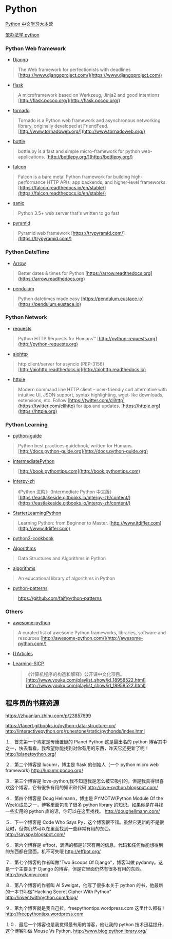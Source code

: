 # Python

[Python 中文学习大本营](http://www.pythondoc.com/)

[笨办法学 python](https://wizardforcel.gitbooks.io/lpthw/content/)

### Python Web framework

- [Django](https://github.com/django/django)

> The Web framework for perfectionists with deadlines
> [https://www.djangoproject.com/](https://www.djangoproject.com/)

- [flask](https://github.com/pallets/flask)

> A microframework based on Werkzeug, Jinja2 and good intentions [http://flask.pocoo.org/](http://flask.pocoo.org/)

- [tornado](https://github.com/tornadoweb/tornado)

> Tornado is a Python web framework and asynchronous
> networking library, originally developed at FriendFeed.
> [http://www.tornadoweb.org/](http://www.tornadoweb.org/)

- [bottle](https://github.com/bottlepy/bottle)

> bottle.py is a fast and simple micro-framework for python
> web-applications. [http://bottlepy.org/](http://bottlepy.org/)

- [falcon](https://github.com/falconry/falcon)

> Falcon is a bare metal Python framework for building
> high-performance HTTP APIs, app backends, and higher-level frameworks.
> [https://falcon.readthedocs.io/en/stable/](https://falcon.readthedocs.io/en/stable/)

- [sanic](https://github.com/channelcat/sanic)

> Python 3.5+ web server that's written to go fast

- [pyramid](https://github.com/Pylons/pyramid)

> Pyramid web framework [https://trypyramid.com/](https://trypyramid.com/)

### Python DateTime

- [Arrow](https://github.com/crsmithdev/arrow)

> Better dates & times for Python [https://arrow.readthedocs.org](https://arrow.readthedocs.org)

- [pendulum](https://github.com/sdispater/pendulum)

> Python datetimes made easy [https://pendulum.eustace.io](https://pendulum.eustace.io)

### Python Network

- [requests](https://github.com/kennethreitz/requests)

> Python HTTP Requests for Humans™ [http://python-requests.org](http://python-requests.org)

- [aiohttp](https://github.com/KeepSafe/aiohttp)

> http client/server for asyncio (PEP-3156) [http://aiohttp.readthedocs.io](http://aiohttp.readthedocs.io)

- [httpie](https://github.com/jkbrzt/httpie)

> Modern command line HTTP client – user-friendly curl alternative with intuitive UI, JSON support, syntax highlighting, wget-like downloads, extensions, etc.
> Follow [https://twitter.com/clihttp](https://twitter.com/clihttp) for tips and updates.
> [https://httpie.org](https://httpie.org)

### Python Learning

- [python-guide](https://github.com/kennethreitz/python-guide)

> Python best practices guidebook, written for Humans. [http://docs.python-guide.org](http://docs.python-guide.org)

- [intermediatePython](https://github.com/yasoob/intermediatePython)

> [http://book.pythontips.com](http://book.pythontips.com)

- [interpy-zh](https://github.com/eastlakeside/interpy-zh)

> 《Python 进阶》（Intermediate Python 中文版） [https://eastlakeside.gitbooks.io/interpy-zh/content/](https://eastlakeside.gitbooks.io/interpy-zh/content/)

- [StarterLearningPython](https://github.com/qiwsir/StarterLearningPython)

> Learning Python: from Beginner to Master. [http://www.itdiffer.com](http://www.itdiffer.com)

- [python3-cookbook](http://python3-cookbook.readthedocs.io/zh_CN/latest/)

- [Algorithms](https://github.com/prakhar1989/Algorithms)

> Data Structures and Algorithms in Python

- [algorithms](https://github.com/nryoung/algorithms)

> An educational library of algorithms in Python

- [python-patterns](https://github.com/faif/python-patterns)

> https://github.com/faif/python-patterns

### Others

- [awesome-python](https://github.com/vinta/awesome-python)

> A curated list of awesome Python frameworks, libraries, software and resources [http://awesome-python.com/](http://awesome-python.com/)

- [ITArticles](https://github.com/qiwsir/ITArticles)

- [Learning-SICP](https://github.com/DeathKing/Learning-SICP)
  > 《计算机程序的构造和解释》公开课中文化项目。[http://www.youku.com/playlist_show/id_18958522.html](http://www.youku.com/playlist_show/id_18958522.html)

## 程序员的书籍资源

https://zhuanlan.zhihu.com/p/23857699

https://facert.gitbooks.io/python-data-structure-cn/
http://interactivepython.org/runestone/static/pythonds/index.html

１．首先第一个肯定是毋庸置疑的 Planet Python 这是最出名的 python 博客其中之一，快去看看，我希望你能找到对你有用的东西，昨天它还更新了呢！
http://planetpython.org/

２．第二个博客是 lucumr，博主是 flask 的创始人（一个 python micro web framework)
http://lucumr.pocoo.org/

３．第三个博客是 love-python,我不知道我是怎么被它吸引的，但是我真得很喜欢这个博客，它有很多有用的知识和代码
http://love-python.blogspot.com/

４．第四个博客是 Doug Hellmann，博主是 PYMOTW(Python Module Of the Week)成员之一，博客里面包含了很多 python library 的知识。如果你是在寻找一些实用的 python 库的话，你可以在这里找找。
http://doughellmann.com/

５．下一个博客是 Code Who Says Py，这个博客很不错。虽然它更新的不是很及时，但你仍然可以在里面找到一些非常有用的东西。
http://sayspy.blogspot.com/

６．第六个博客是 effbot，满满的都是非常有用的信息，代码和任何你能想得到的东西都在里面。机不可失哦
http://effbot.org/

７．第七个博客的作者叫做"Two Scoops Of Django"，博客叫做 pydanny。这是一个主要关于 Django 的博客，但是它里面仍然有很多有用的东西。
http://pydanny.com/

８．第八个博客的作者叫 Al Sweigat，他写了很多本关于 python 的书，他最新的一本书叫做"Hacking Secret Cipher With Python"
http://inventwithpython.com/blog/

９．第九个博客就是我自己拉，freepythontips.wordpress.com 这里什么都有！
http://freepythontips.wordpress.com

１０．最后一个博客也是我觉得最有用的博客，他让我的 python 技术迅猛提升，这个博客叫做 Mouse Vs Python.
http://www.blog.pythonlibrary.org/

